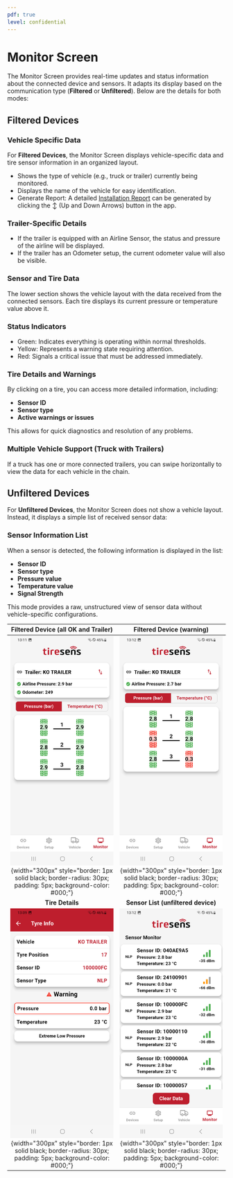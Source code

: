 ```yaml
---
pdf: true
level: confidential
---
```

# Monitor Screen

The Monitor Screen provides real-time updates and status information about the connected device and sensors. It adapts its display based on the communication type (**Filtered** or **Unfiltered**). Below are the details for both modes:

## Filtered Devices

### Vehicle Specific Data

For **Filtered Devices**, the Monitor Screen displays vehicle-specific data and tire sensor information in an organized layout.

- Shows the type of vehicle (e.g., truck or trailer) currently being monitored.
- Displays the name of the vehicle for easy identification.
- Generate Report: A detailed [Installation Report](installation-report.md) can be generated by clicking the ↕ (Up and Down Arrows) button in the app.

### Trailer-Specific Details

- If the trailer is equipped with an Airline Sensor, the status and pressure of the airline will be displayed.
- If the trailer has an Odometer setup, the current odometer value will also be visible.

### Sensor and Tire Data

The lower section shows the vehicle layout with the data received from the connected sensors.
Each tire displays its current pressure or temperature value above it.

### Status Indicators

- Green: Indicates everything is operating within normal thresholds.
- Yellow: Represents a warning state requiring attention.
- Red: Signals a critical issue that must be addressed immediately.

### Tire Details and Warnings

By clicking on a tire, you can access more detailed information, including:

- **Sensor ID**
- **Sensor type**
- **Active warnings or issues**
  
This allows for quick diagnostics and resolution of any problems.

### Multiple Vehicle Support (Truck with Trailers)

If a truck has one or more connected trailers, you can swipe horizontally to view the data for each vehicle in the chain.

## Unfiltered Devices

For **Unfiltered Devices**, the Monitor Screen does not show a vehicle layout. Instead, it displays a simple list of received sensor data:

### Sensor Information List

When a sensor is detected, the following information is displayed in the list:

- **Sensor ID**
- **Sensor type**
- **Pressure value**
- **Temperature value**
- **Signal Strength**

This mode provides a raw, unstructured view of sensor data without vehicle-specific configurations.

| **Filtered Device (all OK and Trailer)**       |**Filtered Device (warning)**     |
|:----------------------:|:----------------------:|
| ![iltered Device](images/monitorOk.PNG){width="300px" style="border: 1px solid black; border-radius: 30px; padding: 5px; background-color: #000;"} |![Filtered Device 1](images/monitorWarning.PNG){width="300px" style="border: 1px solid black; border-radius: 30px; padding: 5px; background-color: #000;"} |
| **Tire Details**    |**Sensor List (unfiltered device)**       |
| ![Tire Details](images/tireInfo.PNG){width="300px" style="border: 1px solid black; border-radius: 30px; padding: 5px; background-color: #000;"} |![Sensor List](images/monitorUnfiltered.PNG){width="300px" style="border: 1px solid black; border-radius: 30px; padding: 5px; background-color: #000;"} |
